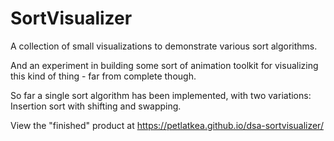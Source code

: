 # SortVisualizer
A collection of small visualizations to demonstrate various sort algorithms.

And an experiment in building some sort of animation toolkit for visualizing this kind of thing - far from complete though.

So far a single sort algorithm has been implemented, with two variations: Insertion sort with shifting and swapping.

View the "finished" product at https://petlatkea.github.io/dsa-sortvisualizer/